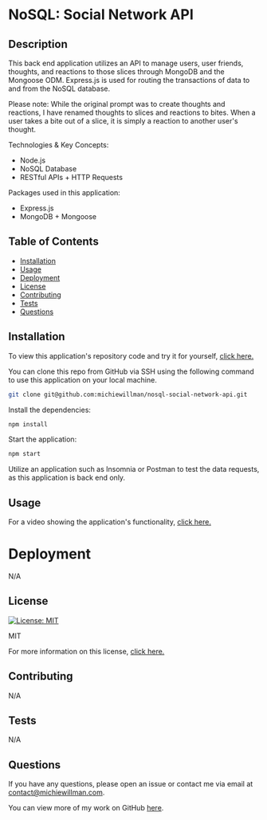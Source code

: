 # NoSQL: Social Network API

## Description

This back end application utilizes an API to manage users, user friends, thoughts, and reactions to those slices through MongoDB and the Mongoose ODM. Express.js is used for routing the transactions of data to and from the NoSQL database.

Please note: While the original prompt was to create thoughts and reactions, I have renamed thoughts to slices and reactions to bites. When a user takes a bite out of a slice, it is simply a reaction to another user's thought.

Technologies & Key Concepts:

- Node.js
- NoSQL Database
- RESTful APIs + HTTP Requests

Packages used in this application:

- Express.js
- MongoDB + Mongoose

## Table of Contents

- [Installation](#installation)
- [Usage](#usage)
- [Deployment](#deployment)
- [License](#license)
- [Contributing](#contributing)
- [Tests](#tests)
- [Questions](#questions)

## Installation

To view this application's repository code and try it for yourself, [click here.](https://github.com/michiewillman/nosql-social-network-api)

You can clone this repo from GitHub via SSH using the following command to use this application on your local machine.

```bash
git clone git@github.com:michiewillman/nosql-social-network-api.git
```

Install the dependencies:

```bash
npm install
```

Start the application:

```bash
npm start
```

Utilize an application such as Insomnia or Postman to test the data requests, as this application is back end only.

## Usage

For a video showing the application's functionality, [click here.](https://watch.screencastify.com/v/VT118rrPufruPuB0ousI)

# Deployment

N/A

## License

[![License: MIT](https://img.shields.io/badge/License-MIT-yellow.svg)](https://opensource.org/licenses/MIT)

MIT

For more information on this license, [click here.](https://opensource.org/license/https://opensource.org/licenses/MIT)

## Contributing

N/A

## Tests

N/A

## Questions

If you have any questions, please open an issue or contact me via email at [contact@michiewillman.com](mailto:contact@michiewillman.com).

You can view more of my work on GitHub [here](https://github.com/michiewillman).
